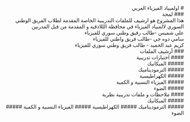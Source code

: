 <div dir=rtl>
# اولمبياد الفيزياء العربي
<div dir=rtl>
### لمحة 
<div dir=rtl>
هذا المشروع هو ارشيف للملفات التدريبية الخاصة المقدمة لطلاب الفريق الوطني السوري لالمبياد الفيزياء في محافظة الللاذقية و المقدمة من قبل المدربين 
<div dir=rtl>
علي شميس -طالب رفيق وطني سوري للفيزياء
<div dir=rtl>
سامي دوه جي -طالب فريق واطني للفيزياء
<div dir=rtl>
كريم عبد الحميد - طالب فريق وطني سوري للفيزياء
<div dir=rtl>
### أرشيف الملفات
<div dir=rtl>
#### اختبارات تدريبية
<div dir=rtl>
##### الميكانيك
<div dir=rtl>
##### الترموديناميك
<div dir=rtl>
##### الكهراطيسية
<div dir=rtl>
##### الفيزياء النسبية و الكمية 
<div dir=rtl>
##### الضوء
<div dir=rtl>
#### ملاحظات و ملفات تدريبية نظرية
<div dir=rtl>
##### الميكانيك
<div dir=rtl>
##### الترموديناميك
##### الكهراطيسية
##### الفيزياء النسبية و الكمية 
##### الضوء

